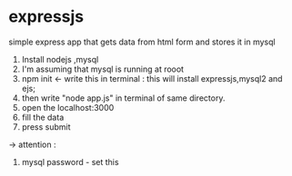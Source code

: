 # expressjs

<p> simple express app that gets data from html form and stores it in mysql
</p>
<ol>
<li> Install nodejs ,mysql </li>
<li> I'm assuming that mysql is running at rooot</li>

<li> 
npm init <- write this in terminal : this will install expressjs,mysql2 and ejs; 
</li>

<li> then write "node app.js" in terminal of same directory.
</li>
<li> 
open the localhost:3000
</li>
<li> 
fill the data
</li>
<li> 
press submit
</li>

</ol>


-> attention  : 
1. mysql password - set this
